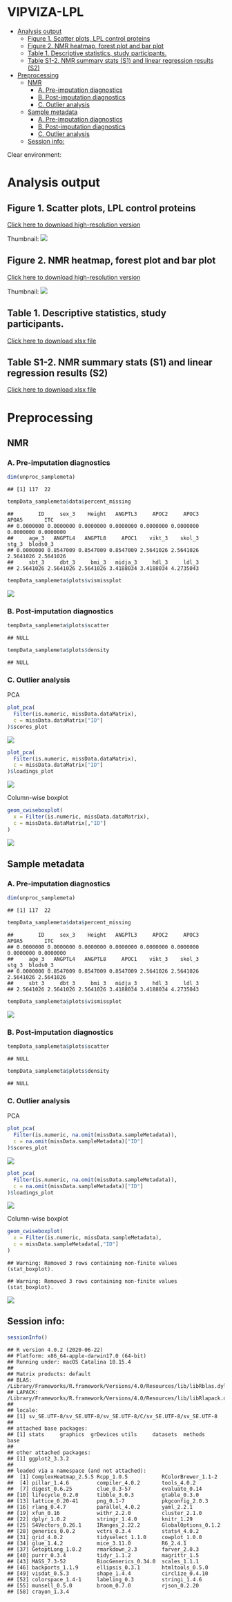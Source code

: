 VIPVIZA-LPL
================

  - [Analysis output](#analysis-output)
      - [Figure 1. Scatter plots, LPL control
        proteins](#figure-1.-scatter-plots-lpl-control-proteins)
      - [Figure 2. NMR heatmap, forest plot and bar
        plot](#figure-2.-nmr-heatmap-forest-plot-and-bar-plot)
      - [Table 1. Descriptive statistics, study
        participants.](#table-1.-descriptive-statistics-study-participants.)
      - [Table S1-2. NMR summary stats (S1) and linear regression
        results
        (S2)](#table-s1-2.-nmr-summary-stats-s1-and-linear-regression-results-s2)
  - [Preprocessing](#preprocessing)
      - [NMR](#nmr)
          - [A. Pre-imputation
            diagnostics](#a.-pre-imputation-diagnostics)
          - [B. Post-imputation
            diagnostics](#b.-post-imputation-diagnostics)
          - [C. Outlier analysis](#c.-outlier-analysis)
      - [Sample metadata](#sample-metadata)
          - [A. Pre-imputation
            diagnostics](#a.-pre-imputation-diagnostics-1)
          - [B. Post-imputation
            diagnostics](#b.-post-imputation-diagnostics-1)
          - [C. Outlier analysis](#c.-outlier-analysis-1)
      - [Session info:](#session-info)

Clear environment:

# Analysis output

## Figure 1. Scatter plots, LPL control proteins

[Click here to download high-resolution
version](https://github.com/fredlandfors/VIPVIZA-LPL/blob/master/out/figure_1.pdf)

Thumbnail: ![](README_files/figure-gfm/unnamed-chunk-2-1.png)<!-- -->

## Figure 2. NMR heatmap, forest plot and bar plot

[Click here to download high-resolution
version](https://github.com/fredlandfors/VIPVIZA-LPL/blob/master/out/figure_2.pdf)

Thumbnail: ![](README_files/figure-gfm/unnamed-chunk-3-1.png)<!-- -->

## Table 1. Descriptive statistics, study participants.

[Click here to download xlsx
file](https://github.com/fredlandfors/VIPVIZA-LPL/blob/master/out/table_1.xlsx)

## Table S1-2. NMR summary stats (S1) and linear regression results (S2)

[Click here to download xlsx
file](https://github.com/fredlandfors/VIPVIZA-LPL/blob/master/out/table_S1-2.xlsx)

# Preprocessing

## NMR

### A. Pre-imputation diagnostics

``` r
dim(unproc_samplemeta)
```

    ## [1] 117  22

``` r
tempData_samplemeta$data$percent_missing
```

    ##        ID     sex_3    Height   ANGPTL3     APOC2     APOC3     APOA5       ITC 
    ## 0.0000000 0.0000000 0.0000000 0.0000000 0.0000000 0.0000000 0.0000000 0.0000000 
    ##     age_3   ANGPTL4   ANGPTL8     APOC1    vikt_3    skol_3     stg_3  blods0_3 
    ## 0.0000000 0.8547009 0.8547009 0.8547009 2.5641026 2.5641026 2.5641026 2.5641026 
    ##     sbt_3     dbt_3     bmi_3   midja_3     hdl_3     ldl_3 
    ## 2.5641026 2.5641026 2.5641026 3.4188034 3.4188034 4.2735043

``` r
tempData_samplemeta$plots$vismissplot
```

![](README_files/figure-gfm/unnamed-chunk-4-1.png)<!-- -->

### B. Post-imputation diagnostics

``` r
tempData_samplemeta$plots$scatter
```

    ## NULL

``` r
tempData_samplemeta$plots$density
```

    ## NULL

### C. Outlier analysis

PCA

``` r
plot_pca(
  Filter(is.numeric, missData.dataMatrix),
  c = missData.dataMatrix["ID"] 
)$scores_plot
```

![](README_files/figure-gfm/unnamed-chunk-6-1.png)<!-- -->

``` r
plot_pca(
  Filter(is.numeric, missData.dataMatrix),
  c = missData.dataMatrix["ID"] 
)$loadings_plot
```

![](README_files/figure-gfm/unnamed-chunk-6-2.png)<!-- -->

Column-wise boxplot

``` r
geom_cwiseboxplot(
  x = Filter(is.numeric, missData.dataMatrix),
  c = missData.dataMatrix[,"ID"]
)
```

![](README_files/figure-gfm/unnamed-chunk-7-1.png)<!-- -->

## Sample metadata

### A. Pre-imputation diagnostics

``` r
dim(unproc_samplemeta)
```

    ## [1] 117  22

``` r
tempData_samplemeta$data$percent_missing
```

    ##        ID     sex_3    Height   ANGPTL3     APOC2     APOC3     APOA5       ITC 
    ## 0.0000000 0.0000000 0.0000000 0.0000000 0.0000000 0.0000000 0.0000000 0.0000000 
    ##     age_3   ANGPTL4   ANGPTL8     APOC1    vikt_3    skol_3     stg_3  blods0_3 
    ## 0.0000000 0.8547009 0.8547009 0.8547009 2.5641026 2.5641026 2.5641026 2.5641026 
    ##     sbt_3     dbt_3     bmi_3   midja_3     hdl_3     ldl_3 
    ## 2.5641026 2.5641026 2.5641026 3.4188034 3.4188034 4.2735043

``` r
tempData_samplemeta$plots$vismissplot
```

![](README_files/figure-gfm/unnamed-chunk-8-1.png)<!-- -->

### B. Post-imputation diagnostics

``` r
tempData_samplemeta$plots$scatter
```

    ## NULL

``` r
tempData_samplemeta$plots$density
```

    ## NULL

### C. Outlier analysis

PCA

``` r
plot_pca(
  Filter(is.numeric, na.omit(missData.sampleMetadata)),
  c = na.omit(missData.sampleMetadata)["ID"]
)$scores_plot
```

![](README_files/figure-gfm/unnamed-chunk-10-1.png)<!-- -->

``` r
plot_pca(
  Filter(is.numeric, na.omit(missData.sampleMetadata)),
  c = na.omit(missData.sampleMetadata)["ID"]
)$loadings_plot
```

![](README_files/figure-gfm/unnamed-chunk-10-2.png)<!-- -->

Column-wise boxplot

``` r
geom_cwiseboxplot(
  x = Filter(is.numeric, missData.sampleMetadata),
  c = missData.sampleMetadata[,"ID"]
)
```

    ## Warning: Removed 3 rows containing non-finite values (stat_boxplot).
    
    ## Warning: Removed 3 rows containing non-finite values (stat_boxplot).

![](README_files/figure-gfm/unnamed-chunk-11-1.png)<!-- -->

## Session info:

``` r
sessionInfo()
```

    ## R version 4.0.2 (2020-06-22)
    ## Platform: x86_64-apple-darwin17.0 (64-bit)
    ## Running under: macOS Catalina 10.15.4
    ## 
    ## Matrix products: default
    ## BLAS:   /Library/Frameworks/R.framework/Versions/4.0/Resources/lib/libRblas.dylib
    ## LAPACK: /Library/Frameworks/R.framework/Versions/4.0/Resources/lib/libRlapack.dylib
    ## 
    ## locale:
    ## [1] sv_SE.UTF-8/sv_SE.UTF-8/sv_SE.UTF-8/C/sv_SE.UTF-8/sv_SE.UTF-8
    ## 
    ## attached base packages:
    ## [1] stats     graphics  grDevices utils     datasets  methods   base     
    ## 
    ## other attached packages:
    ## [1] ggplot2_3.3.2
    ## 
    ## loaded via a namespace (and not attached):
    ##  [1] ComplexHeatmap_2.5.5 Rcpp_1.0.5           RColorBrewer_1.1-2  
    ##  [4] pillar_1.4.6         compiler_4.0.2       tools_4.0.2         
    ##  [7] digest_0.6.25        clue_0.3-57          evaluate_0.14       
    ## [10] lifecycle_0.2.0      tibble_3.0.3         gtable_0.3.0        
    ## [13] lattice_0.20-41      png_0.1-7            pkgconfig_2.0.3     
    ## [16] rlang_0.4.7          parallel_4.0.2       yaml_2.2.1          
    ## [19] xfun_0.16            withr_2.2.0          cluster_2.1.0       
    ## [22] dplyr_1.0.2          stringr_1.4.0        knitr_1.29          
    ## [25] S4Vectors_0.26.1     IRanges_2.22.2       GlobalOptions_0.1.2 
    ## [28] generics_0.0.2       vctrs_0.3.4          stats4_4.0.2        
    ## [31] grid_4.0.2           tidyselect_1.1.0     cowplot_1.0.0       
    ## [34] glue_1.4.2           mice_3.11.0          R6_2.4.1            
    ## [37] GetoptLong_1.0.2     rmarkdown_2.3        farver_2.0.3        
    ## [40] purrr_0.3.4          tidyr_1.1.2          magrittr_1.5        
    ## [43] MASS_7.3-52          BiocGenerics_0.34.0  scales_1.1.1        
    ## [46] backports_1.1.9      ellipsis_0.3.1       htmltools_0.5.0     
    ## [49] visdat_0.5.3         shape_1.4.4          circlize_0.4.10     
    ## [52] colorspace_1.4-1     labeling_0.3         stringi_1.4.6       
    ## [55] munsell_0.5.0        broom_0.7.0          rjson_0.2.20        
    ## [58] crayon_1.3.4
